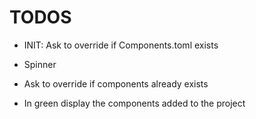 
# TODOS

- INIT: Ask to override if Components.toml exists



- Spinner
- Ask to override if components already exists
- In green display the components added to the project


